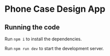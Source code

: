 
  # Phone Case Design App
  ## Running the code

  Run `npm i` to install the dependencies.

  Run `npm run dev` to start the development server.
  
